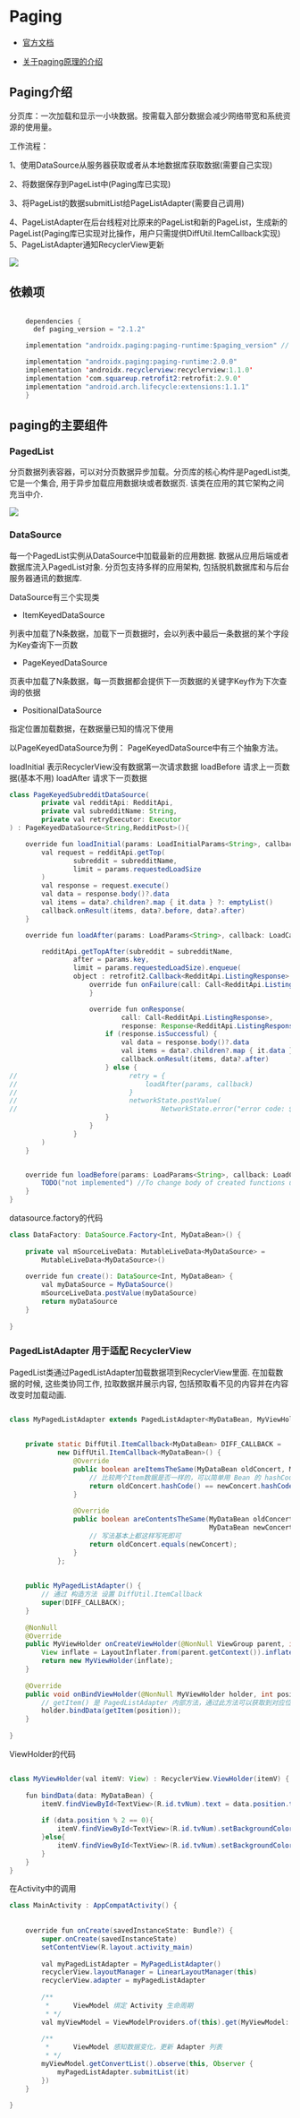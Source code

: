 # Paging

* [官方文档](https://developer.android.com/topic/libraries/architecture/paging)

* [关于paging原理的介绍](https://qingmei2.blog.csdn.net/article/details/102713200)

## Paging介绍

分页库：一次加载和显示一小块数据。按需载入部分数据会减少网络带宽和系统资源的使用量。

工作流程：

1、使用DataSource从服务器获取或者从本地数据库获取数据(需要自己实现)

2、将数据保存到PageList中(Paging库已实现)

3、将PageList的数据submitList给PageListAdapter(需要自己调用)

4、PageListAdapter在后台线程对比原来的PageList和新的PageList，生成新的PageList(Paging库已实现对比操作，用户只需提供DiffUtil.ItemCallback实现)
5、PageListAdapter通知RecyclerView更新

![](https://upload-images.jianshu.io/upload_images/7037957-133babd8949f7752.gif?imageMogr2/auto-orient/strip|imageView2/2/w/800/format/webp)

## 依赖项

```java

    dependencies {
      def paging_version = "2.1.2"

    implementation "androidx.paging:paging-runtime:$paging_version" // For Kotlin use paging-runtime-ktx

    implementation "androidx.paging:paging-runtime:2.0.0"
    implementation 'androidx.recyclerview:recyclerview:1.1.0'
    implementation 'com.squareup.retrofit2:retrofit:2.9.0'
    implementation "android.arch.lifecycle:extensions:1.1.1"
    }
```    

## paging的主要组件

### PagedList
分页数据列表容器，可以对分页数据异步加载。分页库的核心构件是PagedList类, 它是一个集合, 用于异步加载应用数据块或者数据页. 该类在应用的其它架构之间充当中介.

![](https://imgconvert.csdnimg.cn/aHR0cHM6Ly91c2VyLWdvbGQtY2RuLnhpdHUuaW8vMjAxOS8xMC8yMy8xNmRmOTI0OTAxMjFmNjc4?x-oss-process=image/format,png)

### DataSource

每一个PagedList实例从DataSource中加载最新的应用数据. 数据从应用后端或者数据库流入PagedList对象. 分页包支持多样的应用架构, 包括脱机数据库和与后台服务器通讯的数据库.
 
 DataSource有三个实现类

* ItemKeyedDataSource

列表中加载了N条数据，加载下一页数据时，会以列表中最后一条数据的某个字段为Key查询下一页数

* PageKeyedDataSource 
 
页表中加载了N条数据，每一页数据都会提供下一页数据的关键字Key作为下次查询的依据

* PositionalDataSource 

指定位置加载数据，在数据量已知的情况下使用

以PageKeyedDataSource为例：
PageKeyedDataSource中有三个抽象方法。

loadInitial 表示RecyclerView没有数据第一次请求数据
loadBefore 请求上一页数据(基本不用)
loadAfter 请求下一页数据

```java
class PageKeyedSubredditDataSource(
        private val redditApi: RedditApi,
        private val subredditName: String,
        private val retryExecutor: Executor
) : PageKeyedDataSource<String,RedditPost>(){

    override fun loadInitial(params: LoadInitialParams<String>, callback: LoadInitialCallback<String, RedditPost>) {
        val request = redditApi.getTop(
                subreddit = subredditName,
                limit = params.requestedLoadSize
        )
        val response = request.execute()
        val data = response.body()?.data
        val items = data?.children?.map { it.data } ?: emptyList()
        callback.onResult(items, data?.before, data?.after)
    }

    override fun loadAfter(params: LoadParams<String>, callback: LoadCallback<String, RedditPost>) {

        redditApi.getTopAfter(subreddit = subredditName,
                after = params.key,
                limit = params.requestedLoadSize).enqueue(
                object : retrofit2.Callback<RedditApi.ListingResponse> {
                    override fun onFailure(call: Call<RedditApi.ListingResponse>, t: Throwable) {
                    }

                    override fun onResponse(
                            call: Call<RedditApi.ListingResponse>,
                            response: Response<RedditApi.ListingResponse>) {
                        if (response.isSuccessful) {
                            val data = response.body()?.data
                            val items = data?.children?.map { it.data } ?: emptyList()
                            callback.onResult(items, data?.after)
                        } else {
//                            retry = {
//                                loadAfter(params, callback)
//                            }
//                            networkState.postValue(
//                                    NetworkState.error("error code: ${response.code()}"))
                        }
                    }
                }
        )
    }


    override fun loadBefore(params: LoadParams<String>, callback: LoadCallback<String, RedditPost>) {
        TODO("not implemented") //To change body of created functions use File | Settings | File Templates.
    }
}

```

datasource.factory的代码
```java
class DataFactory: DataSource.Factory<Int, MyDataBean>() {
 
    private val mSourceLiveData: MutableLiveData<MyDataSource> =
        MutableLiveData<MyDataSource>()
 
    override fun create(): DataSource<Int, MyDataBean> {
        val myDataSource = MyDataSource()
        mSourceLiveData.postValue(myDataSource)
        return myDataSource
    }
 
}

```

### PagedListAdapter 用于适配 RecyclerView
PagedList类通过PagedListAdapter加载数据项到RecyclerView里面. 在加载数据的时候, 这些类协同工作, 拉取数据并展示内容, 包括预取看不见的内容并在内容改变时加载动画.

```java

class MyPagedListAdapter extends PagedListAdapter<MyDataBean, MyViewHolder> {
 
 
    private static DiffUtil.ItemCallback<MyDataBean> DIFF_CALLBACK =
            new DiffUtil.ItemCallback<MyDataBean>() {
                @Override
                public boolean areItemsTheSame(MyDataBean oldConcert, MyDataBean newConcert) {
                    // 比较两个Item数据是否一样的，可以简单用 Bean 的 hashCode来对比
                    return oldConcert.hashCode() == newConcert.hashCode();
                }
 
                @Override
                public boolean areContentsTheSame(MyDataBean oldConcert,
                                                  MyDataBean newConcert) {
                    // 写法基本上都这样写死即可
                    return oldConcert.equals(newConcert);
                }
            };
 
    
    public MyPagedListAdapter() {
        // 通过 构造方法 设置 DiffUtil.ItemCallback 
        super(DIFF_CALLBACK);
    }
 
    @NonNull
    @Override
    public MyViewHolder onCreateViewHolder(@NonNull ViewGroup parent, int viewType) {
        View inflate = LayoutInflater.from(parent.getContext()).inflate(R.layout.item_my, parent, false);
        return new MyViewHolder(inflate);
    }
 
    @Override
    public void onBindViewHolder(@NonNull MyViewHolder holder, int position) {
        // getItem() 是 PagedListAdapter 内部方法，通过此方法可以获取到对应位置Item 的数据
        holder.bindData(getItem(position));
    }
 
}

```

ViewHolder的代码
```java

class MyViewHolder(val itemV: View) : RecyclerView.ViewHolder(itemV) {
 
    fun bindData(data: MyDataBean) {
        itemV.findViewById<TextView>(R.id.tvNum).text = data.position.toString()
 
        if (data.position % 2 == 0){
            itemV.findViewById<TextView>(R.id.tvNum).setBackgroundColor(itemV.context.resources.getColor(R.color.colorAccent))
        }else{
            itemV.findViewById<TextView>(R.id.tvNum).setBackgroundColor(itemV.context.resources.getColor(R.color.colorPrimaryDark))
        }
    }
}

```


在Activity中的调用

```java
class MainActivity : AppCompatActivity() {
 
 
    override fun onCreate(savedInstanceState: Bundle?) {
        super.onCreate(savedInstanceState)
        setContentView(R.layout.activity_main)
 
        val myPagedListAdapter = MyPagedListAdapter()
        recyclerView.layoutManager = LinearLayoutManager(this)
        recyclerView.adapter = myPagedListAdapter
 
        /**
         *      ViewModel 绑定 Activity 生命周期
         * */
        val myViewModel = ViewModelProviders.of(this).get(MyViewModel::class.java)
 
        /**
         *      ViewModel 感知数据变化，更新 Adapter 列表
         * */
        myViewModel.getConvertList().observe(this, Observer {
            myPagedListAdapter.submitList(it)
        })
    }
 
}


```
